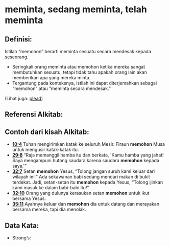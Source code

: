# meminta, sedang meminta, telah meminta

## Definisi:

 Istilah “memohon” berarti meminta sesuatu secara mendesak kepada seseorang.
* Seringkali orang meminta atau memohon ketika mereka sangat membutuhkan sesuatu, tetapi tidak tahu apakah orang lain akan memberikan apa yang mereka minta.
* Tergantung pada konteksnya, istilah ini dapat diterjemahkan sebagai “memohon” atau “meminta secara mendesak.”

(Lihat juga: [plead](../other/plead.md))

## Referensi Alkitab:

## Contoh dari kisah Alkitab:

* __[10:4](rc://en/tn/help/obs/10/04)__ Tuhan mengirimkan katak ke seluruh Mesir. Firaun __memohon__ Musa untuk mengusir katak-katak itu.
* __[29:8](rc://en/tn/help/obs/29/08)__ “Raja memanggil hamba itu dan berkata, 'Kamu hamba yang jahat! Saya mengampuni hutang saudara karena saudara __memohon__ kepada saya.'”
* __[32:7](rc://en/tn/help/obs/32/07)__ Setan __memohon__ Yesus, “Tolong jangan suruh kami keluar dari wilayah ini!” Ada sekawanan babi sedang mencari makan di bukit terdekat. Jadi, setan-setan itu __memohon__ kepada Yesus, “Tolong ijinkan kami masuk ke dalam babi-babi itu!”
* __[32:10](rc://en/tn/help/obs/32/10)__ Orang yang dulunya kerasukan setan __memohon__ untuk ikut bersama Yesus.
* __[35:11](rc://en/tn/help/obs/35/11)__ Ayahnya keluar dan __memohon__ dia untuk datang dan merayakan bersama mereka, tapi dia menolak.


## Data Kata:

* Strong’s:
